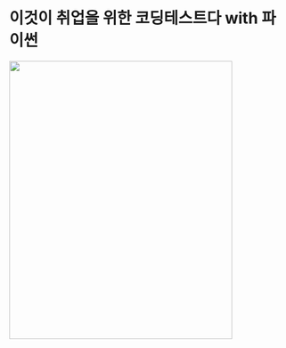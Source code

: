# 이것이 취업을 위한 코딩테스트다 with 파이썬

<img src = "https://user-images.githubusercontent.com/46523628/163403802-a1144c83-636e-4368-8d87-2d062363be49.png" width=400 height=500>
